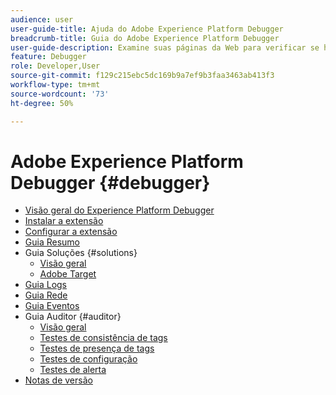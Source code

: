 ```yaml
---
audience: user
user-guide-title: Ajuda do Adobe Experience Platform Debugger
breadcrumb-title: Guia do Adobe Experience Platform Debugger
user-guide-description: Examine suas páginas da Web para verificar se há problemas com as implementações da Experience Platform usando o Adobe Experience Platform Debugger para Chrome e Firefox.
feature: Debugger
role: Developer,User
source-git-commit: f129c215ebc5dc169b9a7ef9b3faa3463ab413f3
workflow-type: tm+mt
source-wordcount: '73'
ht-degree: 50%

---
```



# Adobe Experience Platform Debugger {#debugger}

* [Visão geral do Experience Platform Debugger](./home.md)
* [Instalar a extensão](./install-debugger.md)
* [Configurar a extensão](./configure-debugger.md)
* [Guia Resumo](./summary.md)
* Guia Soluções {#solutions}
   * [Visão geral](./solutions/overview.md)
   * [Adobe Target](./solutions/target.md)
* [Guia Logs](./logs.md)
* [Guia Rede](./network.md)
* [Guia Eventos](./events.md)
* Guia Auditor {#auditor}
   * [Visão geral](./auditor/overview.md)
   * [Testes de consistência de tags](./auditor/tag-consistency.md)
   * [Testes de presença de tags](./auditor/tag-presence.md)
   * [Testes de configuração](./auditor/configuration.md)
   * [Testes de alerta](./auditor/alerts.md)
* [Notas de versão](./release-notes.md)
